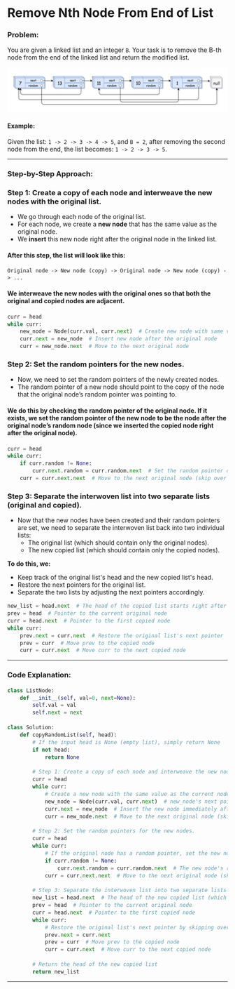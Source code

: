# Remove Nth Node From End of List

### **Problem:**
You are given a linked list and an integer `B`. Your task is to remove the B-th node from the end of the linked list and return the modified list.

![remove_nth_node_from_end.jpg](../static/images/copy_list_with_random_pointer.png)

#### **Example:**
Given the list: `1 -> 2 -> 3 -> 4 -> 5`, and `B = 2`, after removing the second node from the end, the list becomes: `1 -> 2 -> 3 -> 5`.

---

### **Step-by-Step Approach:**

### Step 1: Create a copy of each node and interweave the new nodes with the original list.

- We go through each node of the original list.
- For each node, we create a **new node** that has the same value as the original node.
- We **insert** this new node right after the original node in the linked list.
  
#### After this step, the list will look like this:

```
Original node -> New node (copy) -> Original node -> New node (copy) -> ...
```

#### We interweave the new nodes with the original ones so that both the original and copied nodes are adjacent.

```python
curr = head
while curr:
    new_node = Node(curr.val, curr.next)  # Create new node with same value as current node
    curr.next = new_node  # Insert new node after the original node
    curr = new_node.next  # Move to the next original node
```

### Step 2: Set the random pointers for the new nodes.

- Now, we need to set the random pointers of the newly created nodes.
- The random pointer of a new node should point to the copy of the node that the original node’s random pointer was pointing to.


#### We do this by checking the random pointer of the original node. If it exists, we set the random pointer of the new node to be the node after the original node’s random node (since we inserted the copied node right after the original node).

```python
curr = head
while curr:
    if curr.random != None:
        curr.next.random = curr.random.next  # Set the random pointer of the new node
    curr = curr.next.next  # Move to the next original node (skip over the new node)
```

### Step 3: Separate the interwoven list into two separate lists (original and copied).

- Now that the new nodes have been created and their random pointers are set, we need to separate the interwoven list back into two individual lists:
  - The original list (which should contain only the original nodes).
  - The new copied list (which should contain only the copied nodes).

**To do this, we:**

- Keep track of the original list's head and the new copied list's head.
- Restore the next pointers for the original list.  
- Separate the two lists by adjusting the next pointers accordingly.

```python
new_list = head.next  # The head of the copied list starts right after the original head
prev = head  # Pointer to the current original node
curr = head.next  # Pointer to the first copied node
while curr:
    prev.next = curr.next  # Restore the original list's next pointer
    prev = curr  # Move prev to the copied node
    curr = curr.next  # Move curr to the next copied node
```

---

### **Code Explanation**:

```python
class ListNode:
    def __init__(self, val=0, next=None):
        self.val = val
        self.next = next

class Solution:
    def copyRandomList(self, head):
        # If the input head is None (empty list), simply return None
        if not head:
            return None

        # Step 1: Create a copy of each node and interweave the new nodes with the original list.
        curr = head
        while curr:
            # Create a new node with the same value as the current node
            new_node = Node(curr.val, curr.next)  # new_node's next pointer initially points to the original next
            curr.next = new_node  # Insert the new node immediately after the current node
            curr = new_node.next  # Move to the next original node (skipping the new node)

        # Step 2: Set the random pointers for the new nodes.
        curr = head
        while curr:
            # If the original node has a random pointer, set the new node's random pointer
            if curr.random != None:
                curr.next.random = curr.random.next  # The new node's random pointer points to the copied random node
            curr = curr.next.next  # Move to the next original node (skipping the newly inserted node)

        # Step 3: Separate the interwoven list into two separate lists (original and copied).
        new_list = head.next  # The head of the new copied list (which starts right after the original head)
        prev = head  # Pointer to the current original node
        curr = head.next  # Pointer to the first copied node
        while curr:
            # Restore the original list's next pointer by skipping over the copied nodes
            prev.next = curr.next
            prev = curr  # Move prev to the copied node
            curr = curr.next  # Move curr to the next copied node
        
        # Return the head of the new copied list
        return new_list
```

---